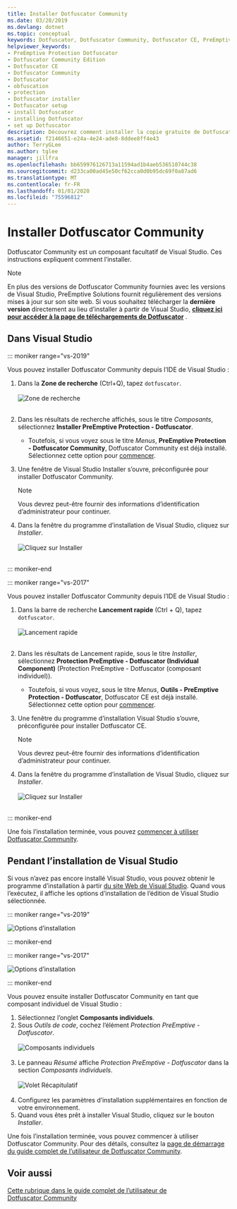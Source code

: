 ```yaml
---
title: Installer Dotfuscator Community
ms.date: 03/28/2019
ms.devlang: dotnet
ms.topic: conceptual
keywords: Dotfuscator, Dotfuscator Community, Dotfuscator CE, PreEmptive, PreEmptive Solutions, PreEmptive Protection, protection, community edition, obfuscation, .NET, gratuit, Visual Studio 2017, Visual Studio 2019, Visual Studio, installer
helpviewer_keywords:
- PreEmptive Protection Dotfuscator
- Dotfuscator Community Edition
- Dotfuscator CE
- Dotfuscator Community
- Dotfuscator
- obfuscation
- protection
- Dotfuscator installer
- Dotfuscator setup
- install Dotfuscator
- installing Dotfuscator
- set up Dotfuscator
description: Découvrez comment installer la copie gratuite de Dotfuscator Community fournie avec Visual Studio.
ms.assetid: f2146651-e24a-4e24-ade8-8ddee8ff4e43
author: TerryGLee
ms.author: tglee
manager: jillfra
ms.openlocfilehash: bb659976126713a11594ad1b4aeb536510744c38
ms.sourcegitcommit: d233ca00ad45e50cf62cca0d0b95dc69f0a87ad6
ms.translationtype: MT
ms.contentlocale: fr-FR
ms.lasthandoff: 01/01/2020
ms.locfileid: "75596812"
---
```

# <a name="install-dotfuscator-community"></a>Installer Dotfuscator Community

Dotfuscator Community est un composant facultatif de Visual Studio.
Ces instructions expliquent comment l’installer.

> [!NOTE]
> En plus des versions de Dotfuscator Community fournies avec les versions de Visual Studio, PreEmptive Solutions fournit régulièrement des versions mises à jour sur son site web.
> Si vous souhaitez télécharger la **dernière version** directement au lieu d’installer à partir de Visual Studio, **[cliquez ici pour accéder à la page de téléchargements de Dotfuscator][download]** .

## <a name="within-visual-studio"></a>Dans Visual Studio

::: moniker range="vs-2019"

Vous pouvez installer Dotfuscator Community depuis l’IDE de Visual Studio :

1. Dans la **Zone de recherche** (Ctrl+Q), tapez `dotfuscator`. <br/> <br/> ![Zone de recherche](media/install_in_vs19_12.png) <br/> <br/>

2. Dans les résultats de recherche affichés, sous le titre *Composants*, sélectionnez **Installer PreEmptive Protection - Dotfuscator**.
   * Toutefois, si vous voyez sous le titre *Menus*, **PreEmptive Protection - Dotfuscator Community**, Dotfuscator Community est déjà installé. Sélectionnez cette option pour [commencer][get-started].

3. Une fenêtre de Visual Studio Installer s’ouvre, préconfigurée pour installer Dotfuscator Community.
   > [!NOTE]
   > Vous devrez peut-être fournir des informations d’identification d’administrateur pour continuer.

4. Dans la fenêtre du programme d’installation de Visual Studio, cliquez sur *Installer*. <br/> <br/> ![Cliquez sur Installer](media/install_in_vs19_34.png) <br/> <br/>

::: moniker-end

::: moniker range="vs-2017"

Vous pouvez installer Dotfuscator Community depuis l’IDE de Visual Studio :

1. Dans la barre de recherche **Lancement rapide** (Ctrl + Q), tapez `dotfuscator`. <br/> <br/> ![Lancement rapide](media/install_from_vs_12.png) <br/> <br/>

2. Dans les résultats de Lancement rapide, sous le titre *Installer*, sélectionnez **Protection PreEmptive - Dotfuscator (Individual Component)** (Protection PreEmptive - Dotfuscator (composant individuel)).
   * Toutefois, si vous voyez, sous le titre *Menus*, **Outils - PreEmptive Protection - Dotfuscator**, Dotfuscator CE est déjà installé. Sélectionnez cette option pour [commencer][get-started].

3. Une fenêtre du programme d’installation Visual Studio s’ouvre, préconfigurée pour installer Dotfuscator CE.
   > [!NOTE]
   > Vous devrez peut-être fournir des informations d’identification d’administrateur pour continuer.

4. Dans la fenêtre du programme d’installation de Visual Studio, cliquez sur *Installer*. <br/> <br/> ![Cliquez sur Installer](media/install_from_vs_345.png) <br/> <br/>

::: moniker-end

Une fois l’installation terminée, vous pouvez [commencer à utiliser Dotfuscator Community][get-started].

## <a name="during-visual-studio-installation"></a>Pendant l’installation de Visual Studio

Si vous n’avez pas encore installé Visual Studio, vous pouvez obtenir le programme d’installation à partir [du site Web de Visual Studio][vs-install].
Quand vous l’exécutez, il affiche les options d’installation de l’édition de Visual Studio sélectionnée.

::: moniker range="vs-2019"

![Options d’installation](media/install_ui.png)

::: moniker-end

::: moniker range="vs-2017"

![Options d’installation](media/install_ui_17.png)

::: moniker-end

Vous pouvez ensuite installer Dotfuscator Community en tant que composant individuel de Visual Studio :

1. Sélectionnez l’onglet **Composants individuels**.
2. Sous *Outils de code*, cochez l’élément *Protection PreEmptive - Dotfuscator*.<br/> <br/> ![Composants individuels](media/install_individually_12.png) <br/> <br/>
3. Le panneau *Résumé* affiche *Protection PreEmptive - Dotfuscator* dans la section *Composants individuels*. <br/> <br/> ![Volet Récapitulatif](media/install_individually_3.png) <br/> <br/>
4. Configurez les paramètres d’installation supplémentaires en fonction de votre environnement.
5. Quand vous êtes prêt à installer Visual Studio, cliquez sur le bouton *Installer*.

Une fois l’installation terminée, vous pouvez commencer à utiliser Dotfuscator Community. Pour des détails, consultez la [page de démarrage du guide complet de l’utilisateur de Dotfuscator Community][get-started].

## <a name="see-also"></a>Voir aussi

[Cette rubrique dans le guide complet de l’utilisateur de Dotfuscator Community](https://www.preemptive.com/dotfuscator/ce/docs/help/)

<!-- Copyright © 2019 PreEmptive Solutions, LLC -->

[vs-install]:  https://visualstudio.microsoft.com/downloads/
[get-started]:  https://www.preemptive.com/dotfuscator/ce/docs/help/gui_getstarted.html

[download]:  https://www.preemptive.com/products/dotfuscator/downloads

[full]:  https://www.preemptive.com/dotfuscator/ce/docs/help/intro_install.html
